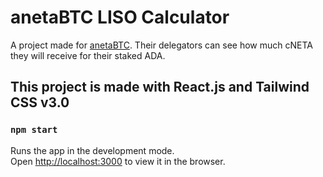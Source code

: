 # anetaBTC LISO Calculator

A project made for [anetaBTC](https://anetabtc.io/).
Their delegators can see how much cNETA they will receive for their staked ADA.



## This project is made with React.js and Tailwind CSS v3.0

### `npm start`

Runs the app in the development mode.\
Open [http://localhost:3000](http://localhost:3000) to view it in the browser.
